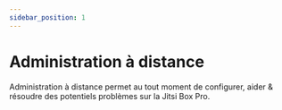 ```yaml
---
sidebar_position: 1
---
```


# Administration à distance

Administration à distance permet au tout moment de configurer, aider & résoudre des potentiels problèmes sur la Jitsi Box Pro.
